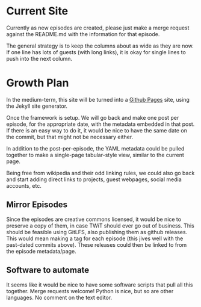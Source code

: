 # Current Site
Currently as new episodes are created, please just make a merge request against the README.md with the information for
that episode. 

The general strategy is to keep the columns about as wide as they are now. If one line has lots of guests (with long 
links), it is okay for single lines to push into the next column.


# Growth Plan
In the medium-term, this site will be turned into a [Github Pages](https://pages.github.com/) site, using the Jekyll
site generator. 

Once the framework is setup. We will go back and make one post per episode, for the appropriate date, with the metadata 
embedded in that post. If there is an easy way to do it, it would be nice to have the same date on the commit, but that
might not be necessary either.

In addition to the post-per-episode, the YAML metadata could be pulled together to make a single-page tabular-style 
view, similar to the current page. 

Being free from wikipedia and their odd linking rules, we could also go back and start adding direct links to projects,
guest webpages, social media accounts, etc.

## Mirror Episodes
Since the episodes are creative commons licensed, it would be nice to preserve a copy of them, in case TWiT should ever
go out of business. This should be feasible using GitLFS, also publishing them as github releases. This would mean 
making a tag for each episode (this jives well with the past-dated commits above). These releases could then be linked 
to from the episode metadata/page.

## Software to automate
It seems like it would be nice to have some software scripts that pull all this together. Merge requests welcome!
Python is nice, but so are other languages. No comment on the text editor.